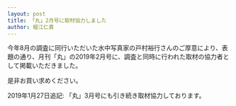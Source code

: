 ```yaml
---
layout: post
title: 「丸」2月号に取材協力しました
author: 堀江仁貴
---
```

今年8月の調査に同行いただいた水中写真家の戸村裕行さんのご厚意により、表題の通り、月刊「丸」の2019年2月号に、調査と同時に行われた取材の協力者として掲載いただきました。

是非お買い求めください。

2019年1月27日追記:
「丸」3月号にも引き続き取材協力しております。
